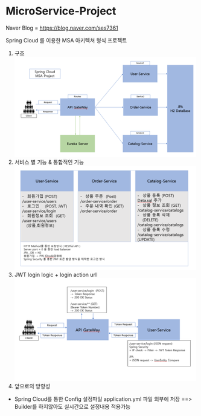 # MicroService-Project
Naver Blog = https://blog.naver.com/ses7361

Spring Cloud 를 이용한 MSA 아키텍쳐 형식 프로젝트
1. 구조
![img_5.png](img_5.png)
2. 서비스 별 기능 & 통합적인 기능
![img_7.png](img_7.png)
3. JWT login logic + login action url
![img_8.png](img_8.png)
4. 앞으로의 방향성
- Spring Cloud를 통한 Config 설정파일 application.yml 파일 외부에 저장
==> Builder를 하지않아도 실시간으로 설정내용 적용가능



